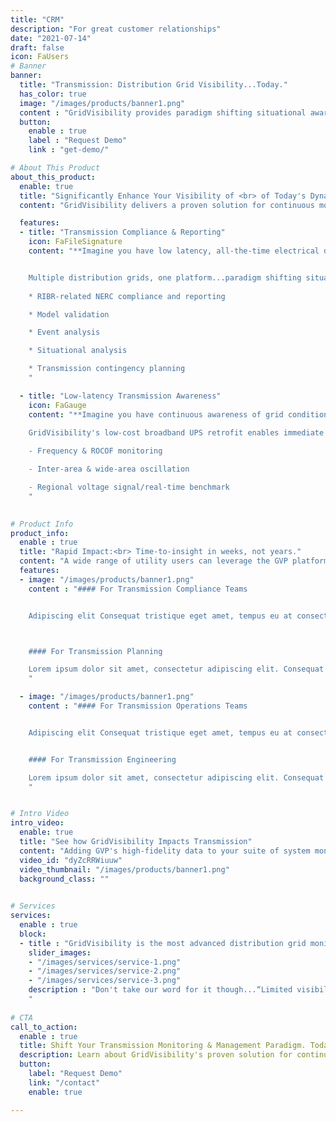 ```yaml
---
title: "CRM"
description: "For great customer relationships"
date: "2021-07-14"
draft: false
icon: FaUsers
# Banner
banner:
  title: "Transmission: Distribution Grid Visibility...Today."
  has_color: true
  image: "/images/products/banner1.png"
  content : "GridVisibility provides paradigm shifting situational awareness across the entire distribution grid. GVP enables the next generation of FERC & NERC IBR-related regulatory compliance, model valiation & event analysis."
  button:
    enable : true
    label : "Request Demo"
    link : "get-demo/"

# About This Product
about_this_product:
  enable: true
  title: "Significantly Enhance Your Visibility of <br> of Today's Dynamic Grid."
  content: "GridVisibility delivers a proven solution for continuous monitoring and state-of-the-grid visibility. Utilizing existing broadband infrastructure, the GridVisibility Platform (GVP) provides high fidelity, time synchronized data that enhances the utility's ability to drive improved grid reliability and resiliency."

  features:
  - title: "Transmission Compliance & Reporting"
    icon: FaFileSignature
    content: "**Imagine you have low latency, all-the-time electrical data, enabling unprecedented visibility and situation awareness of distribution grid behaviors. **


    Multiple distribution grids, one platform...paradigm shifting situational awareness across the entire grid..
    
    * RIBR-related NERC compliance and reporting

    * Model validation

    * Event analysis

    * Situational analysis

    * Transmission contingency planning
    "

  - title: "Low-latency Transmission Awareness"
    icon: FaGauge
    content: "**Imagine you have continuous awareness of grid conditions & behaviors.**

    GridVisibility's low-cost broadband UPS retrofit enables immediate high-fidelity grid voltage and frequency monitoring 24/7/365 at scale. Grid management...not models.
    
    - Frequency & ROCOF monitoring

    - Inter-area & wide-area oscillation

    - Regional voltage signal/real-time benchmark
    "

      
# Product Info
product_info:
  enable : true
  title: "Rapid Impact:<br> Time-to-insight in weeks, not years."
  content: "A wide range of utility users can leverage the GVP platform for THEIR needs. GVP's user-designed web interface, ad hoc data downloads, and API-native data delivery capabilities enable every type of workflow integration."
  features:
  - image: "/images/products/banner1.png"
    content : "#### For Transmission Compliance Teams


    Adipiscing elit Consequat tristique eget amet, tempus eu at consecttur. Leo facilisi nunc viverra tellus. Ac laoreet sit vel consquat. consectetur adipiscing elit. tempus eu at consecttur.



    #### For Transmission Planning

    Lorem ipsum dolor sit amet, consectetur adipiscing elit. Consequat tristique eget amet, tempus eu at consecttur. Leo facilisi nunc viverra tellus. Ac laoreet sit vel consquat.
    "

  - image: "/images/products/banner1.png"
    content : "#### For Transmission Operations Teams


    Adipiscing elit Consequat tristique eget amet, tempus eu at consecttur. Leo facilisi nunc viverra tellus. Ac laoreet sit vel consquat. consectetur adipiscing elit. tempus eu at consecttur.


    #### For Transmission Engineering

    Lorem ipsum dolor sit amet, consectetur adipiscing elit. Consequat tristique eget amet, tempus eu at consecttur. Leo facilisi nunc viverra tellus. Ac laoreet sit vel consquat.
    "


# Intro Video
intro_video:
  enable: true
  title: "See how GridVisibility Impacts Transmission"
  content: "Adding GVP's high-fidelity data to your suite of system monitoring tools significantly enhances your visibility of an increasingly dynamic grid."
  video_id: "dyZcRRWiuuw"
  video_thumbnail: "/images/products/banner1.png"
  background_class: ""

      
# Services
services:
  enable : true
  block:
  - title : "GridVisibility is the most advanced distribution grid monitoring solution today."
    slider_images:
    - "/images/services/service-1.png"
    - "/images/services/service-2.png"
    - "/images/services/service-3.png"
    description : "Don't take our word for it though...“Limited visibility of the distribution system beyond the substation, enormous costs to deploy distribution-level monitoring systems including phasor measurements units (PMUs), and the prevalence of DERs and grid-edge technologies in Vermont makes GVP a uniquely effective solution and important long-term partner.” (Elevate Energy Consulting)
    "
      
# CTA
call_to_action:
  enable : true
  title: Shift Your Transmission Monitoring & Management Paradigm. Today.
  description: Learn about GridVisibility's proven solution for continuous monitoring and state-of-the-grid visibility!
  button:
    label: "Request Demo"
    link: "/contact"
    enable: true

---
```

